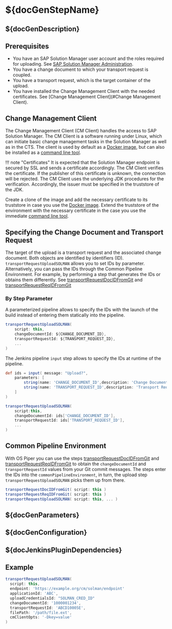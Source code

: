 # ${docGenStepName}

## ${docGenDescription}

## Prerequisites

* You have an SAP Solution Manager user account and the roles required for uploading. See [SAP Solution Manager Administration](https://help.sap.com/viewer/c413647f87a54db59d18cb074ce3dafd/7.2.12/en-US/11505ddff03c4d74976dae648743e10e.html).
* You have a change document to which your transport request is coupled.
* You have a transport request, which is the target container of the upload.
* You have installed the Change Management Client with the needed certificates. See [Change Management Client](#Change Management Client).

## Change Management Client

The Change Management Client (CM Client) handles the access to SAP Solution Manager.
The CM Client is a software running under Linux, which can initiate basic change management tasks
in the Solution Manager as well as in the CTS. The client is used by default
as a [Docker image](https://hub.docker.com/r/ppiper/cm-client),
but can also be installed as a [command line tool](https://github.com/SAP/devops-cm-client).

!!! note "Certificates"
    It is expected that the Solution Manager endpoint is secured by SSL and sends a certificate accordingly.
    The CM Client verifies the certificate. If the publisher of this certificate is unknown, the connection will be rejected.
    The CM Client uses the underlying JDK procedures for the verification.
    Accordingly, the issuer must be specified in the truststore of the JDK.

Create a clone of the image and add the necessary certificate to its truststore in case you use the [Docker image](https://hub.docker.com/r/ppiper/cm-client).
Extend the truststore of the environment with the necessary certificate in the case you use the immediate [command line tool](https://github.com/SAP/devops-cm-client).

## Specifying the Change Document and Transport Request

The target of the upload is a transport request and the associated change document.
Both objects are identified by identifiers (ID).
`transportRequestUploadSOLMAN` allows you to set IDs by parameter.
Alternatively, you can pass the IDs through the Common Pipeline Environment.
For example, by performing a step that generates the IDs or obtains them differently.
See [transportRequestDocIDFromGit](transportRequestDocIDFromGit.md) and [transportRequestReqIDFromGit](transportRequestReqIDFromGit.md)

### By Step Parameter

A parameterized pipeline allows to specify the IDs with the launch of the build
instead of entering them statically into the pipeline.

```groovy
transportRequestUploadSOLMAN(
    script: this,
    changeDocumentId: ${CHANGE_DOCUMENT_ID},
    transportRequestId: ${TRANSPORT_REQUEST_ID},
    ...
)
```

The Jenkins pipeline `input` step allows to specify the IDs at runtime of the pipeline.

```groovy
def ids = input( message: "Upload?",
    parameters: [
        string(name: 'CHANGE_DOCUMENT_ID',description: 'Change Document ID'),
        string(name: 'TRANSPORT_REQUEST_ID',description: 'Transport Request ID')
    ]
)

transportRequestUploadSOLMAN(
    script:this,
    changeDocumentId: ids['CHANGE_DOCUMENT_ID'],
    transportRequestId: ids['TRANSPORT_REQUEST_ID'],
    ...
)
```

## Common Pipeline Environment

With OS Piper you can use the steps [transportRequestDocIDFromGit](transportRequestDocIDFromGit.md) and [transportRequestReqIDFromGit](transportRequestReqIDFromGit.md) to obtain the `changeDocumentId` and `transportRequestId` values from your Git commit messages.
The steps enter the IDs into the `commonPipelineEnvironment`, in turn, the upload step `transportRequestUploadSOLMAN` picks them up from there.

```groovy
transportRequestDocIDFromGit( script: this )
transportRequestReqIDFromGit( script: this )
transportRequestUploadSOLMAN( script: this, ... )
```


## ${docGenParameters}

## ${docGenConfiguration}

## ${docJenkinsPluginDependencies}

## Example

```groovy
transportRequestUploadSOLMAN(
  script: this,
  endpoint: 'https://example.org/cm/solman/endpoint'
  applicationId: 'ABC',
  uploadCredentialsId: "SOLMAN_CRED_ID"
  changeDocumentId: '1000001234',
  transportRequestId: 'ABCD10005E',
  filePath: '/path/file.ext',
  cmClientOpts: '-Dkey=value'
)
```
